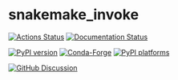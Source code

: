 # snakemake_invoke

[![Actions Status][actions-badge]][actions-link]
[![Documentation Status][rtd-badge]][rtd-link]

[![PyPI version][pypi-version]][pypi-link]
[![Conda-Forge][conda-badge]][conda-link]
[![PyPI platforms][pypi-platforms]][pypi-link]

[![GitHub Discussion][github-discussions-badge]][github-discussions-link]

<!-- SPHINX-START -->

<!-- prettier-ignore-start -->
[actions-badge]:            https://github.com/leoschwarz/snakemake_invoke/workflows/CI/badge.svg
[actions-link]:             https://github.com/leoschwarz/snakemake_invoke/actions
[conda-badge]:              https://img.shields.io/conda/vn/conda-forge/snakemake_invoke
[conda-link]:               https://github.com/conda-forge/snakemake_invoke-feedstock
[github-discussions-badge]: https://img.shields.io/static/v1?label=Discussions&message=Ask&color=blue&logo=github
[github-discussions-link]:  https://github.com/leoschwarz/snakemake_invoke/discussions
[pypi-link]:                https://pypi.org/project/snakemake_invoke/
[pypi-platforms]:           https://img.shields.io/pypi/pyversions/snakemake_invoke
[pypi-version]:             https://img.shields.io/pypi/v/snakemake_invoke
[rtd-badge]:                https://readthedocs.org/projects/snakemake_invoke/badge/?version=latest
[rtd-link]:                 https://snakemake_invoke.readthedocs.io/en/latest/?badge=latest

<!-- prettier-ignore-end -->
